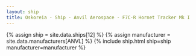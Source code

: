 ```yaml
---
layout: ship
title: Oskoreia - Ship - Anvil Aerospace - F7C-R Hornet Tracker Mk I
---
```

{% assign ship = site.data.ships[12] %}
{% assign manufacturer = site.data.manufacturers[ANVL] %}
{% include ship.html ship=ship manufacturer=manufacturer %}
